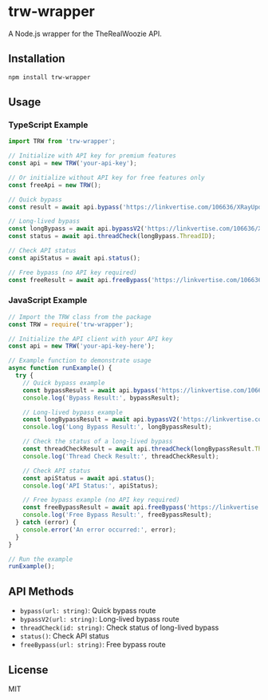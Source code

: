 # trw-wrapper

A Node.js wrapper for the TheRealWoozie API.

## Installation

```bash
npm install trw-wrapper
```

## Usage

### TypeScript Example

```typescript
import TRW from 'trw-wrapper';

// Initialize with API key for premium features
const api = new TRW('your-api-key');

// Or initialize without API key for free features only
const freeApi = new TRW();

// Quick bypass
const result = await api.bypass('https://linkvertise.com/106636/XRayUpdate');

// Long-lived bypass
const longBypass = await api.bypassV2('https://linkvertise.com/106636/XRayUpdate');
const status = await api.threadCheck(longBypass.ThreadID);

// Check API status
const apiStatus = await api.status();

// Free bypass (no API key required)
const freeResult = await api.freeBypass('https://linkvertise.com/106636/XRayUpdate');
```

### JavaScript Example

```javascript
// Import the TRW class from the package
const TRW = require('trw-wrapper');

// Initialize the API client with your API key
const api = new TRW('your-api-key-here');

// Example function to demonstrate usage
async function runExample() {
  try {
    // Quick bypass example
    const bypassResult = await api.bypass('https://linkvertise.com/106636/XRayUpdate');
    console.log('Bypass Result:', bypassResult);

    // Long-lived bypass example
    const longBypassResult = await api.bypassV2('https://linkvertise.com/106636/XRayUpdate');
    console.log('Long Bypass Result:', longBypassResult);

    // Check the status of a long-lived bypass
    const threadCheckResult = await api.threadCheck(longBypassResult.ThreadID);
    console.log('Thread Check Result:', threadCheckResult);

    // Check API status
    const apiStatus = await api.status();
    console.log('API Status:', apiStatus);

    // Free bypass example (no API key required)
    const freeBypassResult = await api.freeBypass('https://linkvertise.com/106636/XRayUpdate');
    console.log('Free Bypass Result:', freeBypassResult);
  } catch (error) {
    console.error('An error occurred:', error);
  }
}

// Run the example
runExample();
```

## API Methods

- `bypass(url: string)`: Quick bypass route
- `bypassV2(url: string)`: Long-lived bypass route
- `threadCheck(id: string)`: Check status of long-lived bypass
- `status()`: Check API status
- `freeBypass(url: string)`: Free bypass route

## License

MIT